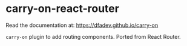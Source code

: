 # carry-on-react-router

Read the documentation at: https://dfadev.github.io/carry-on

`carry-on` plugin to add routing components.  Ported from React Router.

